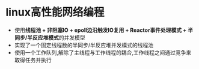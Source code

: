 # linux高性能网络编程

* 使用**线程池 + 非阻塞IO + epoll边沿触发IO复用 + Reactor事件处理模式 + 半同步/半反应堆模式**的并发模型
* 实现了一个固定线程数的半同步/半反应堆并发模式的线程池
* 使用一个工作队列,解除了主线程与工作线程的耦合,工作线程之间通过竞争来取得任务并执行


<!-- * 解析了HTTP的get、post请求，支持长短连接
* mime设计为单例模式
* 线程的工作分配为：
    * 主线程负责等待epoll中的事件，并把到来的事件放进任务队列，在每次循环的结束剔除超时请求和被置为删除的时间结点
    * 工作线程阻塞在条件变量的等待中，新任务到来后，某一工作线程会被唤醒，执行具体的IO操作和计算任务，如果需要继续监听，会添加到epoll中  

* 锁的使用有两处：
    * 第一处是任务队列的添加和取操作，都需要加锁，并配合条件变量，跨越了多个线程。
    * 第二处是定时器结点的添加和删除，需要加锁，主线程和工作线程都要操作定时器队列。 -->




